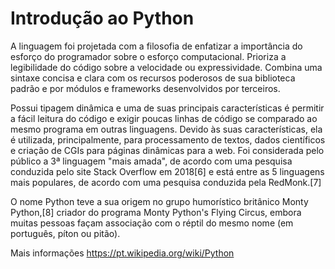 # Introdução ao Python 

A linguagem foi projetada com a filosofia de enfatizar a importância do esforço do programador sobre o esforço computacional. Prioriza a legibilidade do código sobre a velocidade ou expressividade. Combina uma sintaxe concisa e clara com os recursos poderosos de sua biblioteca padrão e por módulos e frameworks desenvolvidos por terceiros.

Possui tipagem dinâmica e uma de suas principais características é permitir a fácil leitura do código e exigir poucas linhas de código se comparado ao mesmo programa em outras linguagens. Devido às suas características, ela é utilizada, principalmente, para processamento de textos, dados científicos e criação de CGIs para páginas dinâmicas para a web. Foi considerada pelo público a 3ª linguagem "mais amada", de acordo com uma pesquisa conduzida pelo site Stack Overflow em 2018[6] e está entre as 5 linguagens mais populares, de acordo com uma pesquisa conduzida pela RedMonk.[7]

O nome Python teve a sua origem no grupo humorístico britânico Monty Python,[8] criador do programa Monty Python's Flying Circus, embora muitas pessoas façam associação com o réptil do mesmo nome (em português, píton ou pitão).

Mais informações https://pt.wikipedia.org/wiki/Python
